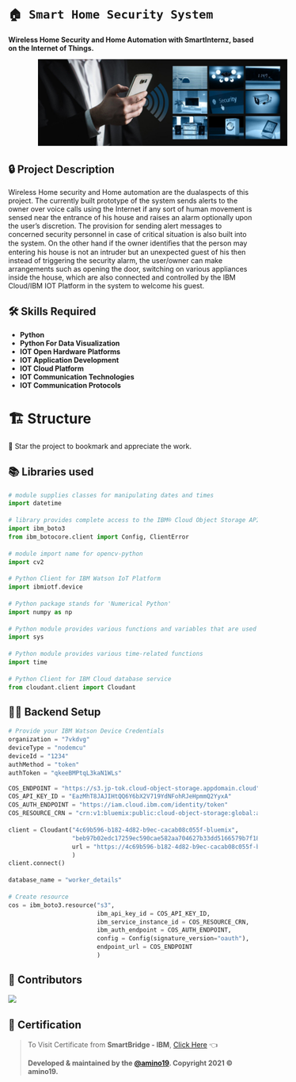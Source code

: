 <h1 align="left">
  <code>🏠 Smart Home Security System</code>
</h1>
<p align="left">
    <strong>Wireless Home Security and Home Automation with SmartInternz, based on the Internet of Things.</strong>
</p>
<p align="left">
    <img style="margin: 0 0 0 60px" src="assets/images/home-security-banner.jpg" alt="home security banner"/>
</p>
<h2 align="left" style="font-weight:bold">🔒 Project Description</h2>
<p align="left">
Wireless Home security and Home automation are the dualaspects of this project. The currently built prototype of the system sends alerts to the owner over voice calls using the Internet if any sort of human movement is sensed near the entrance of his house and raises an alarm optionally upon the user’s discretion. The provision for sending alert messages to concerned security personnel in case of critical situation is also built into the system. On the other hand if the owner identiﬁes that the person may entering his house is not an intruder but an unexpected guest of his then instead of triggering the security alarm, the user/owner can make arrangements such as opening the door, switching on various appliances inside the house, which are also connected and controlled by the IBM Cloud/IBM IOT Platform in the system to welcome his guest.
</p>
<h2 align="left" style="font-weight:bold">🛠️ Skills Required</h2>
  
* **Python**
* **Python For Data Visualization**
* **IOT Open Hardware Platforms**
* **IOT Application Development**
* **IOT Cloud Platform**
* **IOT Communication Technologies**
* **IOT Communication Protocols**

<h1 align="left" style="font-weight:bold">🏗 Structure</h1>

🌟 Star the project to bookmark and appreciate the work.

## 📚 Libraries used

```py
# module supplies classes for manipulating dates and times
import datetime

# library provides complete access to the IBM® Cloud Object Storage API. Endpoints, an API key, and the instance ID must be specified during creation of a service resource or low-level client
import ibm_boto3
from ibm_botocore.client import Config, ClientError

# module import name for opencv-python
import cv2

# Python Client for IBM Watson IoT Platform
import ibmiotf.device

# Python package stands for 'Numerical Python'
import numpy as np

# Python module provides various functions and variables that are used to manipulate different parts of the Python runtime environment
import sys

# Python module provides various time-related functions
import time

# Python Client for IBM Cloud database service
from cloudant.client import Cloudant
```

## 👨‍💻 Backend Setup

```py
# Provide your IBM Watson Device Credentials
organization = "7vkdvg"
deviceType = "nodemcu"
deviceId = "1234"
authMethod = "token"
authToken = "qkeeBMPtqL3kaN1WLs"
```

```py
COS_ENDPOINT = "https://s3.jp-tok.cloud-object-storage.appdomain.cloud"  # Current list avaiable at "https://control.cloud-object-storage.cloud.ibm.com/v2/endpoints"
COS_API_KEY_ID = "EazMhT8JAJIHtQQ6Y6bX2V719YdNFohRJeHpmmQ2YyxA"          # eg "W00YiRnLW4a3fTjMB-oiB-2ySfTrFBIQQWanc--P3byk"
COS_AUTH_ENDPOINT = "https://iam.cloud.ibm.com/identity/token"
COS_RESOURCE_CRN = "crn:v1:bluemix:public:cloud-object-storage:global:a/8aeedb68b1c44621a64aaf4bc15c599c:80773136-4bd3-4d7f-ad1d-172e55a6d8fc::"

client = Cloudant("4c69b596-b182-4d82-b9ec-cacab08c055f-bluemix",
                  "beb97b02edc17259ec590cae582aa704627b33dd5166579b7f182ae2d71353a5",
                  url = "https://4c69b596-b182-4d82-b9ec-cacab08c055f-bluemix:beb97b02edc17259ec590cae582aa704627b33dd5166579b7f182ae2d71353a5@4c69b596-b182-4d82-b9ec-cacab08c055f-bluemix.cloudantnosqldb.appdomain.cloud"
                  )
client.connect()

database_name = "worker_details"

# Create resource
cos = ibm_boto3.resource("s3",
                         ibm_api_key_id = COS_API_KEY_ID,
                         ibm_service_instance_id = COS_RESOURCE_CRN,
                         ibm_auth_endpoint = COS_AUTH_ENDPOINT,
                         config = Config(signature_version="oauth"),
                         endpoint_url = COS_ENDPOINT
                         )
```

<h2 align="left" style="font-weight:bold">🌈 Contributors</h2>
<p align="left">
</p>
<p align="left">
<a href="https://github.com/SmartPracticeschool/SPS-7891-Smart-Security-System-for-Homes/graphs/contributors">
  <img src="https://contrib.rocks/image?repo=SmartPracticeschool/SPS-7891-Smart-Security-System-for-Homes" />
</a>
</p>
<h2 align="left" style="font-weight:bold">📰 Certification</h2>

> To Visit Certificate from **SmartBridge - IBM**, <a href = "https://smartinternz.com/badge_projects/certificates/0deb1c54814305ca9ad266f53bc82511"> Click Here</a> 👈
>
> **Developed &amp; maintained by the [@amino19](https://github.com/amino19). Copyright 2021 © amino19.**
